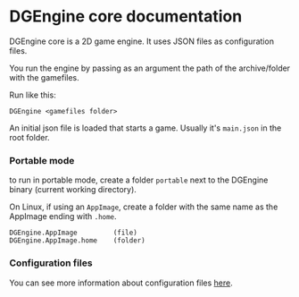 # DGEngine core documentation

DGEngine core is a 2D game engine.
It uses JSON files as configuration files.

You run the engine by passing as an argument the path of the archive/folder with the gamefiles.

Run like this:

`DGEngine <gamefiles folder>`

An initial json file is loaded that starts a game. Usually it's `main.json` in the root folder.

### Portable mode

to run in portable mode, create a folder `portable` next to the DGEngine binary (current working directory).  

On Linux, if using an `AppImage`, create a folder with the same name as the AppImage ending with `.home`.

```
DGEngine.AppImage         (file)
DGEngine.AppImage.home    (folder)
```

### Configuration files

You can see more information about configuration files [here](configuration-files.md).
